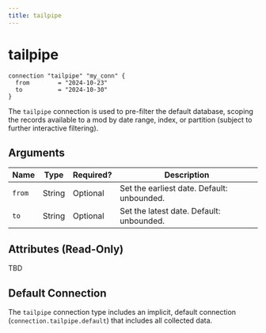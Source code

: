 ```yaml
---
title: tailpipe
---
```


# tailpipe

```hcl
connection "tailpipe" "my_conn" {
  from        = "2024-10-23"
  to          = "2024-10-30"
}
```

The `tailpipe` connection is used to pre-filter the default database, scoping the records available to a mod by date range, index, or partition (subject to further interactive filtering). 


## Arguments

| Name         | Type    | Required?| Description
|--------------|---------|----------|-------------------
| `from`       |  String | Optional | Set the earliest date. Default: unbounded.
| `to`         |  String | Optional | Set the latest date. Default: unbounded.

## Attributes (Read-Only)

TBD

## Default Connection

The `tailpipe` connection type includes an implicit, default connection (`connection.tailpipe.default`) that includes all collected data.


